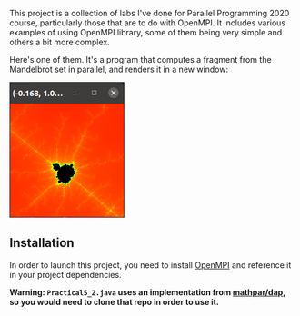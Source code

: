This project is a collection of labs I've done for Parallel Programming 2020 course, particularly those that are to do with OpenMPI.
It includes various examples of using OpenMPI library, some of them being very simple and others a bit more complex.

Here's one of them. It's a program that computes a fragment from the Mandelbrot set in parallel, and renders it in a new window:

![](.//media/img1.png)

## Installation
In order to launch this project, you need to install [OpenMPI](https://open-mpi.org/software/ompi/v4.1) and reference it in your project dependencies.

**Warning: `Practical5_2.java` uses an implementation from [mathpar/dap](https://bitbucket.org/mathpar/dap), so you would need to clone that repo in order to use it.**
